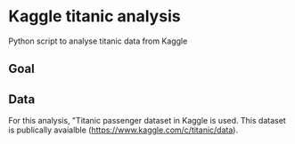 # Kaggle titanic analysis
Python script to analyse titanic data from Kaggle
## Goal
## Data
For this analysis, "Titanic passenger dataset in Kaggle is used. This dataset is publically avaialble (https://www.kaggle.com/c/titanic/data).
